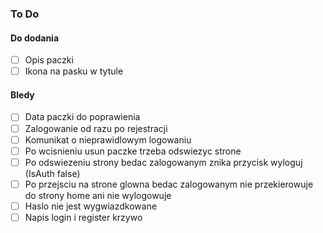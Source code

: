 ### To Do

#### Do dodania

- [ ] Opis paczki
- [ ] Ikona na pasku w tytule

#### Bledy

- [ ] Data paczki do poprawienia
- [ ] Zalogowanie od razu po rejestracji
- [ ] Komunikat o nieprawidlowym logowaniu
- [ ] Po wcisnieniu usun paczke trzeba odswiezyc strone
- [ ] Po odswiezeniu strony bedac zalogowanym znika przycisk wyloguj (IsAuth false)
- [ ] Po przejsciu na strone glowna bedac zalogowanym nie przekierowuje do strony home ani nie wylogowuje
- [ ] Haslo nie jest wygwiazdkowane
- [ ] Napis login i register krzywo